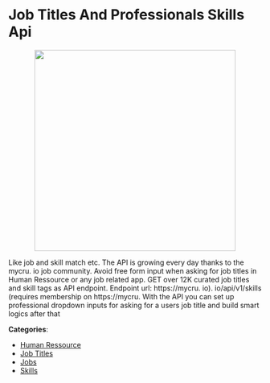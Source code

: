 # Job Titles And Professionals Skills Api
<p align="center">
    <img width="400" src="https://raw.githubusercontent.com/apis-list/apis-list/apis/job-titles-and-professionals-skills-api/logo_256x256.png" />
</p>

Like job and skill match etc.  The API is growing every day thanks to the mycru. io job community. Avoid free form input when asking for job titles in Human Ressource or any job related app. GET over 12K curated job titles and skill tags as API endpoint. Endpoint url: https://mycru. io). io/api/v1/skills (requires membership on https://mycru.  With the API you can set up professional dropdown inputs for asking for a users job title and build smart logics after that



**Categories**:
- [Human Ressource](https://github.com/apis-list/apis-list#human-ressource)
- [Job Titles](https://github.com/apis-list/apis-list#job-titles)
- [Jobs](https://github.com/apis-list/apis-list#jobs)
- [Skills](https://github.com/apis-list/apis-list#skills)







